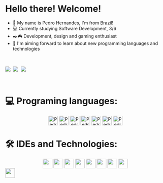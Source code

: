 # Hello there! Welcome!
- 👋 My name is Pedro Hernandes, I'm from Brazil! 
- 💻 Currently studying Software Development, 3/6
- ✒️🎮 Development, design and gaming enthusiast
- 🚀 I'm aiming forward to learn about new programming languages and technologies

<br><br>
<kbd align="center">
 <img src="https://github-readme-streak-stats-five-lac.vercel.app?user=pedro-ls-hernandes&theme=midnight-purple&card_width=1000&stroke=393f48&border=white"/>
 <img src="https://github-readme-stats.vercel.app/api?username=pedro-ls-hernandes&show_icons=true&theme=midnight-purple&stroke=393f48&border=white"/>
 <img src="https://github-readme-stats.vercel.app/api/top-langs/?username=pedro-ls-hernandes&theme=midnight-purple&stroke=393f48&border=white&hide_progress=true)"/>
</kbd>

  <div><br>
    <h1>💻 Programing languages:</h1>
     <div align="center" >
      <img align="center" alt="Pedro-HTML" height="30" widht="40" src="https://img.shields.io/badge/HTML5-9745F5?style=for-the-badge&logo=html5&logoColor=white">
      <img align="center" alt="Pedro-CSS" height="30" widht="40" src="https://img.shields.io/badge/CSS3-9745F5?style=for-the-badge&logo=css3&logoColor=white">
      <img align="center" alt="Pedro-PHP" height="30" widht="40" src="https://img.shields.io/badge/PHP-9745F5?style=for-the-badge&logo=php&logoColor=white">
      <img align="center" alt="Pedro-JS" height="30" widht="40" src="https://img.shields.io/badge/JavaScript-9745F5?style=for-the-badge&logo=javascript&logoColor=white">
      <img align="center" alt="Pedro-MySQL" height="30" widht="40" src="https://img.shields.io/badge/MySQL-9745F5?style=for-the-badge&logo=mysql&logoColor=white">
      <img align="center" alt="Pedro-C#" height="30" widht="40" src="https://img.shields.io/badge/C%23-9745F5?style=for-the-badge&logo=c-sharp&logoColor=white">
      <img align="center" alt="Pedro-MongoDB" height="30" widht="40" src="https://img.shields.io/badge/MongoDB-9745F5?style=for-the-badge&logo=mongodb&logoColor=white">
     </div>
  </div>
  
  <div>
    <h1>🛠️ IDEs and Technologies:</h1>
     <div align="center" >
      <img align="center" alt="" height="30" widht="40" src="https://img.shields.io/badge/Inkscape-9745F5?style=for-the-badge&logo=Inkscape&logoColor=white">
      <img align="center" alt="" height="30" widht="40" src="https://img.shields.io/badge/gimp-9745F5?style=for-the-badge&logo=gimp&logoColor=white">
      <img align="center" alt="" height="30" widht="40" src="https://img.shields.io/badge/Figma-9745F5?style=for-the-badge&logo=figma&logoColor=white">
      <img align="center" alt="" height="30" widht="40" src="https://img.shields.io/badge/Canva-9745F5.svg?&style=for-the-badge&logo=Canva&logoColor=white">
      <img align="center" alt="" height="30" widht="40" src="https://img.shields.io/badge/Visual_Studio-9745F5?style=for-the-badge&logo=visual%20studio&logoColor=white">
      <img align="center" alt="" height="30" widht="40" src="https://img.shields.io/badge/Visual_Studio_Code-9745F5?style=for-the-badge&logo=visual%20studio%20code&logoColor=white">
      <img align="center" alt="" height="30" widht="40" src="https://img.shields.io/badge/Trello-9745F5?style=for-the-badge&logo=trello&logoColor=white">
      <img align="center" alt="" height="30" widht="40" src="https://img.shields.io/badge/Miro-9745F5?style=for-the-badge&logo=Miro&logoColor=white">
     </div>
  </div>
</body>

<img align="center" alt="" height="30" widht="40" src="">
